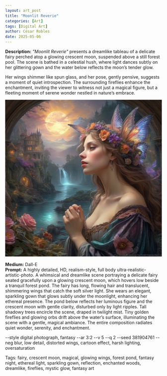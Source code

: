 ```yaml
---
layout: art_post
title: "Moonlit Reverie"
categories: [Art]
tags: [Digital Art]
author: César Robles
date: 2025-05-06
---
```

**Description:** *"Moonlit Reverie"* presents a dreamlike tableau of a delicate fairy perched atop a glowing crescent moon, suspended above a still forest pool. The scene is bathed in a celestial hush, where light dances subtly on her glittering gown and the water below reflects the moon’s tender glow.

Her wings shimmer like spun glass, and her pose, gently pensive, suggests a moment of quiet introspection. The surrounding fireflies enhance the enchantment, inviting the viewer to witness not just a magical figure, but a fleeting moment of serene wonder nestled in nature’s embrace.

![Moonlit Reverie](/imag/digital_art/moonlit_reverie.jpg)

**Medium:** Dall-E\
**Prompt:** A highly detailed, HD, realism-style, full body ultra-realistic-artistic-photo. A whimsical and dreamlike scene portraying a delicate fairy seated gracefully upon a glowing crescent moon, which hovers low beside a tranquil forest pond. The fairy has long, flowing hair and translucent, shimmering wings that catch the soft silver light. She wears an elegant, sparkling gown that glows subtly under the moonlight, enhancing her ethereal presence. The pond below reflects her luminous figure and the crescent moon with gentle clarity, disturbed only by light ripples. Tall shadowy trees encircle the scene, draped in twilight mist. Tiny golden fireflies and glowing orbs drift above the water’s surface, illuminating the scene with a gentle, magical ambiance. The entire composition radiates quiet wonder, serenity, and enchantment.

--style digital photograph, fantasy --ar 3:2 --v 5 --q 2 --seed 381904761 --neg blur, low detail, distorted wings, cartoon effect, harsh lighting, oversaturation

Tags: fairy, crescent moon, magical, glowing wings, forest pond, fantasy night, ethereal light, sparkling gown, reflection, enchanted woods, dreamlike, fireflies, mystic glow, fantasy art